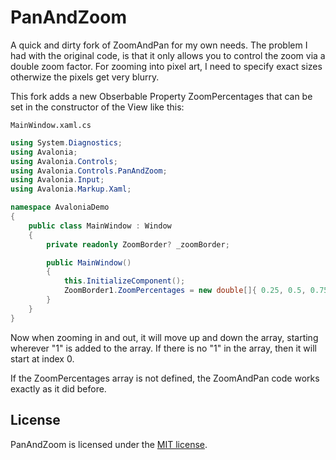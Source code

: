 # PanAndZoom
A quick and dirty fork of ZoomAndPan for my own needs. The problem I had with the original code, is that it only allows you to control the zoom via a double zoom factor. For zooming into pixel art, I need to specify exact sizes otherwize the pixels get very blurry. 

This fork adds a new Obserbable Property ZoomPercentages that can be set in the constructor of the View like this:

`MainWindow.xaml.cs`
```C#
using System.Diagnostics;
using Avalonia;
using Avalonia.Controls;
using Avalonia.Controls.PanAndZoom;
using Avalonia.Input;
using Avalonia.Markup.Xaml;

namespace AvaloniaDemo
{
    public class MainWindow : Window
    {
        private readonly ZoomBorder? _zoomBorder;

        public MainWindow()
        {
            this.InitializeComponent();
            ZoomBorder1.ZoomPercentages = new double[]{ 0.25, 0.5, 0.75, 1, 1.5, 2 , 3, 4 };
        }
    }
}
```


Now when zooming in and out, it will move up and down the array, starting wherever "1" is added to the array. If there is no "1" in the array, then it will start at index 0. 

If the ZoomPercentages array is not defined, the ZoomAndPan code works exactly as it did before. 

## License

PanAndZoom is licensed under the [MIT license](LICENSE.TXT).
